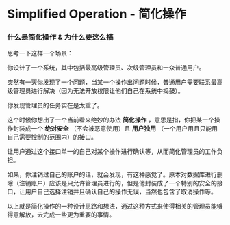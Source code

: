 # Simplified Operation - 简化操作
### 什么是简化操作 & 为什么要这么搞

思考一下这样一个场景：

你设计了一个系统，其中包括最高级管理员、次级管理员和一众普通用户。

突然有一天你发现了一个问题，当某一个操作出问题时候，普通用户需要联系最高级管理员进行解决（因为无法开放权限让他们自己在系统中捣鼓）。

你发现管理员的任务实在是太重了。

这个时候你想出了一个当前看来绝妙的办法 **简化操作** ，意思是指，你把某一个操作封装成一个 **绝对安全** （不会被恶意使用）且 **用户独用** （一个用户用且只能用自己需要控制的范围内）的接口。

让用户通过这个接口单一的自己对某个操作进行确认等，从而简化管理员的工作负担。

如果，你注销过自己的账户的话，就会发现，有这种感觉了。原本对数据库进行删除（注销账户）应该是只允许管理员进行的，但是他封装成了一个特别的安全的接口，让用户自己选择注销并且确认自己的操作无误，当然也包含了取消操作等。

以上就是简化操作的一种设计思路和想法，通过这种方式来使得相关的管理员能够得意解放，去完成一些更为重要的事情。
